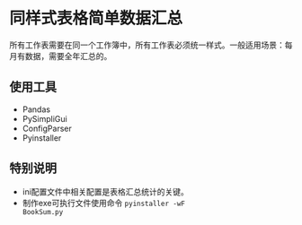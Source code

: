 # 同样式表格简单数据汇总
  所有工作表需要在同一个工作簿中，所有工作表必须统一样式。一般适用场景：每月有数据，需要全年汇总的。
  
## 使用工具
- Pandas
- PySimpliGui
- ConfigParser
- Pyinstaller

## 特别说明
- ini配置文件中相关配置是表格汇总统计的关键。
- 制作exe可执行文件使用命令 <code>pyinstaller -wF BookSum.py</code>